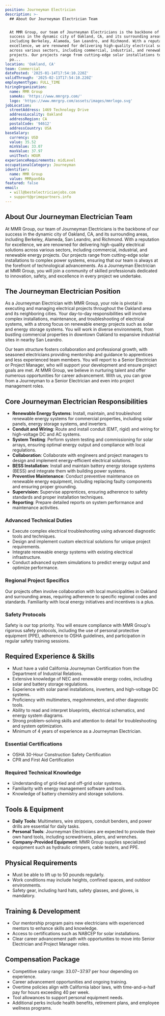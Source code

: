 ```yaml
---
position: Journeyman Electrician
description: >-
  ## About Our Journeyman Electrician Team


  At MMR Group, our team of Journeyman Electricians is the backbone of our
  success in the dynamic city of Oakland, CA, and its surrounding areas,
  including Berkeley, Alameda, San Leandro, and Richmond. With a reputation for
  excellence, we are renowned for delivering high-quality electrical solutions
  across various sectors, including commercial, industrial, and renewable energy
  projects. Our projects range from cutting-edge solar installations to complex
  po...
location: 'Oakland, CA'
team: Commercial
datePosted: '2025-01-14T17:54:10.220Z'
validThrough: '2025-02-13T17:54:10.220Z'
employmentType: FULL_TIME
hiringOrganization:
  name: MMR Group
  sameAs: 'https://www.mmrgrp.com/'
  logo: 'https://www.mmrgrp.com/assets/images/mmrlogo.svg'
jobLocation:
  streetAddress: 1469 Technology Drive
  addressLocality: Oakland
  addressRegion: CA
  postalCode: '94612'
  addressCountry: USA
baseSalary:
  currency: USD
  value: 35.52
  minValue: 33.07
  maxValue: 37.97
  unitText: HOUR
experienceRequirements: midLevel
occupationalCategory: Journeyman
identifier:
  name: MMR Group
  value: MMRpan04a
featured: false
email:
  - will@bestelectricianjobs.com
  - support@primepartners.info
---
```




## About Our Journeyman Electrician Team

At MMR Group, our team of Journeyman Electricians is the backbone of our success in the dynamic city of Oakland, CA, and its surrounding areas, including Berkeley, Alameda, San Leandro, and Richmond. With a reputation for excellence, we are renowned for delivering high-quality electrical solutions across various sectors, including commercial, industrial, and renewable energy projects. Our projects range from cutting-edge solar installations to complex power systems, ensuring that our team is always at the forefront of technological advancements. As a Journeyman Electrician at MMR Group, you will join a community of skilled professionals dedicated to innovation, safety, and excellence in every project we undertake.

## The Journeyman Electrician Position

As a Journeyman Electrician with MMR Group, your role is pivotal in executing and managing electrical projects throughout the Oakland area and its neighboring cities. Your day-to-day responsibilities will involve complex installations, maintenance, and troubleshooting of electrical systems, with a strong focus on renewable energy projects such as solar and energy storage systems. You will work in diverse environments, from bustling commercial properties in downtown Oakland to expansive industrial sites in nearby San Leandro.

Our team structure fosters collaboration and professional growth, with seasoned electricians providing mentorship and guidance to apprentices and less experienced team members. You will report to a Senior Electrician or Project Manager, who will support your development and ensure project goals are met. At MMR Group, we believe in nurturing talent and offer numerous opportunities for career advancement. With us, you can grow from a Journeyman to a Senior Electrician and even into project management roles.

## Core Journeyman Electrician Responsibilities

- **Renewable Energy Systems**: Install, maintain, and troubleshoot renewable energy systems for commercial properties, including solar panels, energy storage systems, and inverters.
- **Conduit and Wiring**: Route and install conduit (EMT, rigid) and wiring for high-voltage DC and AC systems.
- **System Testing**: Perform system testing and commissioning for solar arrays, ensuring optimal energy output and compliance with local regulations.
- **Collaboration**: Collaborate with engineers and project managers to design and implement energy-efficient electrical solutions.
- **BESS Installation**: Install and maintain battery energy storage systems (BESS) and integrate them with building power systems.
- **Preventive Maintenance**: Conduct preventive maintenance on renewable energy equipment, including replacing faulty components and ensuring proper grounding.
- **Supervision**: Supervise apprentices, ensuring adherence to safety standards and proper installation techniques.
- **Reporting**: Prepare detailed reports on system performance and maintenance activities.

### Advanced Technical Duties

- Execute complex electrical troubleshooting using advanced diagnostic tools and techniques.
- Design and implement custom electrical solutions for unique project requirements.
- Integrate renewable energy systems with existing electrical infrastructure.
- Conduct advanced system simulations to predict energy output and optimize performance.

### Regional Project Specifics

Our projects often involve collaboration with local municipalities in Oakland and surrounding areas, requiring adherence to specific regional codes and standards. Familiarity with local energy initiatives and incentives is a plus.

### Safety Protocols

Safety is our top priority. You will ensure compliance with MMR Group's rigorous safety protocols, including the use of personal protective equipment (PPE), adherence to OSHA guidelines, and participation in regular safety training sessions.

## Required Experience & Skills

- Must have a valid California Journeyman Certification from the Department of Industrial Relations.
- Extensive knowledge of NEC and renewable energy codes, including solar and battery storage regulations.
- Experience with solar panel installations, inverters, and high-voltage DC systems.
- Proficiency with multimeters, megohmmeters, and other diagnostic tools.
- Ability to read and interpret blueprints, electrical schematics, and energy system diagrams.
- Strong problem-solving skills and attention to detail for troubleshooting and system optimization.
- Minimum of 4 years of experience as a Journeyman Electrician.

### Essential Certifications

- OSHA 30-Hour Construction Safety Certification
- CPR and First Aid Certification

### Required Technical Knowledge

- Understanding of grid-tied and off-grid solar systems.
- Familiarity with energy management software and tools.
- Knowledge of battery chemistry and storage solutions.

## Tools & Equipment

- **Daily Tools**: Multimeters, wire strippers, conduit benders, and power drills are essential for daily tasks.
- **Personal Tools**: Journeyman Electricians are expected to provide their own hand tools, including screwdrivers, pliers, and wrenches.
- **Company-Provided Equipment**: MMR Group supplies specialized equipment such as hydraulic crimpers, cable testers, and PPE.

## Physical Requirements

- Must be able to lift up to 50 pounds regularly.
- Work conditions may include heights, confined spaces, and outdoor environments.
- Safety gear, including hard hats, safety glasses, and gloves, is mandatory.

## Training & Development

- Our mentorship program pairs new electricians with experienced mentors to enhance skills and knowledge.
- Access to certifications such as NABCEP for solar installations.
- Clear career advancement path with opportunities to move into Senior Electrician and Project Manager roles.

## Compensation Package

- Competitive salary range: $33.07-$37.97 per hour depending on experience.
- Career advancement opportunities and ongoing training.
- Overtime policies align with California labor laws, with time-and-a-half pay for hours exceeding 40 per week.
- Tool allowances to support personal equipment needs.
- Additional perks include health benefits, retirement plans, and employee wellness programs.